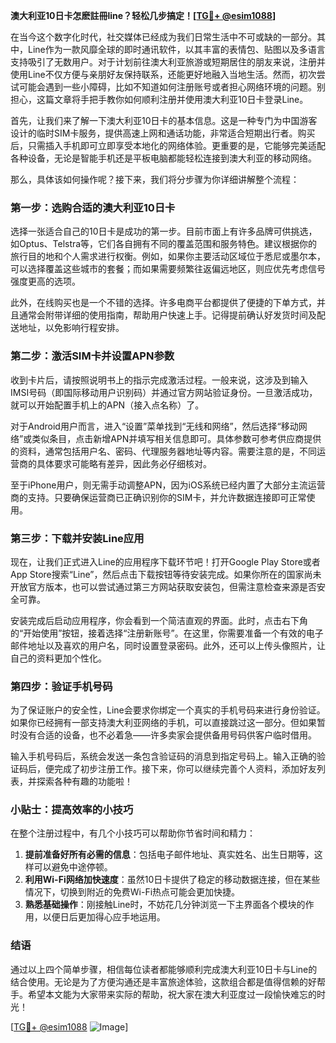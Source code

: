 **澳大利亚10日卡怎麽註冊line？轻松几步搞定！[[TG💪+ @esim1088](https://t.me/s/esim1088)]**

在当今这个数字化时代，社交媒体已经成为我们日常生活中不可或缺的一部分。其中，Line作为一款风靡全球的即时通讯软件，以其丰富的表情包、贴图以及多语言支持吸引了无数用户。对于计划前往澳大利亚旅游或短期居住的朋友来说，注册并使用Line不仅方便与亲朋好友保持联系，还能更好地融入当地生活。然而，初次尝试可能会遇到一些小障碍，比如不知道如何注册账号或者担心网络环境的问题。别担心，这篇文章将手把手教你如何顺利注册并使用澳大利亚10日卡登录Line。

首先，让我们来了解一下澳大利亚10日卡的基本信息。这是一种专门为中国游客设计的临时SIM卡服务，提供高速上网和通话功能，非常适合短期出行者。购买后，只需插入手机即可立即享受本地化的网络体验。更重要的是，它能够完美适配各种设备，无论是智能手机还是平板电脑都能轻松连接到澳大利亚的移动网络。

那么，具体该如何操作呢？接下来，我们将分步骤为你详细讲解整个流程：

### 第一步：选购合适的澳大利亚10日卡

选择一张适合自己的10日卡是成功的第一步。目前市面上有许多品牌可供挑选，如Optus、Telstra等，它们各自拥有不同的覆盖范围和服务特色。建议根据你的旅行目的地和个人需求进行权衡。例如，如果你主要活动区域位于悉尼或墨尔本，可以选择覆盖这些城市的套餐；而如果需要频繁往返偏远地区，则应优先考虑信号强度更高的选项。

此外，在线购买也是一个不错的选择。许多电商平台都提供了便捷的下单方式，并且通常会附带详细的使用指南，帮助用户快速上手。记得提前确认好发货时间及配送地址，以免影响行程安排。

### 第二步：激活SIM卡并设置APN参数

收到卡片后，请按照说明书上的指示完成激活过程。一般来说，这涉及到输入IMSI号码（即国际移动用户识别码）并通过官方网站验证身份。一旦激活成功，就可以开始配置手机上的APN（接入点名称）了。

对于Android用户而言，进入“设置”菜单找到“无线和网络”，然后选择“移动网络”或类似条目，点击新增APN并填写相关信息即可。具体参数可参考供应商提供的资料，通常包括用户名、密码、代理服务器地址等内容。需要注意的是，不同运营商的具体要求可能略有差异，因此务必仔细核对。

至于iPhone用户，则无需手动调整APN，因为iOS系统已经内置了大部分主流运营商的支持。只要确保运营商已正确识别你的SIM卡，并允许数据连接即可正常使用。

### 第三步：下载并安装Line应用

现在，让我们正式进入Line的应用程序下载环节吧！打开Google Play Store或者App Store搜索“Line”，然后点击下载按钮等待安装完成。如果你所在的国家尚未开放官方版本，也可以尝试通过第三方网站获取安装包，但需注意检查来源是否安全可靠。

安装完成后启动应用程序，你会看到一个简洁直观的界面。此时，点击右下角的“开始使用”按钮，接着选择“注册新账号”。在这里，你需要准备一个有效的电子邮件地址以及喜欢的用户名，同时设置登录密码。此外，还可以上传头像照片，让自己的资料更加个性化。

### 第四步：验证手机号码

为了保证账户的安全性，Line会要求你绑定一个真实的手机号码来进行身份验证。如果你已经拥有一部支持澳大利亚网络的手机，可以直接跳过这一部分。但如果暂时没有合适的设备，也不必着急——许多卖家会提供备用号码供客户临时借用。

输入手机号码后，系统会发送一条包含验证码的消息到指定号码上。输入正确的验证码后，便完成了初步注册工作。接下来，你可以继续完善个人资料，添加好友列表，并探索各种有趣的功能啦！

### 小贴士：提高效率的小技巧

在整个注册过程中，有几个小技巧可以帮助你节省时间和精力：

1. **提前准备好所有必需的信息**：包括电子邮件地址、真实姓名、出生日期等，这样可以避免中途停顿。
2. **利用Wi-Fi网络加快速度**：虽然10日卡提供了稳定的移动数据连接，但在某些情况下，切换到附近的免费Wi-Fi热点可能会更加快捷。
3. **熟悉基础操作**：刚接触Line时，不妨花几分钟浏览一下主界面各个模块的作用，以便日后更加得心应手地运用。

### 结语

通过以上四个简单步骤，相信每位读者都能够顺利完成澳大利亚10日卡与Line的结合使用。无论是为了方便沟通还是丰富旅途体验，这款组合都是值得信赖的好帮手。希望本文能为大家带来实际的帮助，祝大家在澳大利亚度过一段愉快难忘的时光！

[[TG💪+ @esim1088](https://t.me/s/esim1088) ![Image](https://i.postimg.cc/4NQfJmqS/Snipaste-2025-05-13-00-14-12.png)]